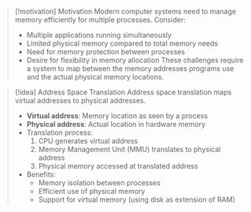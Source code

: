 > [!motivation] Motivation
> Modern computer systems need to manage memory efficiently for multiple processes. Consider:
> - Multiple applications running simultaneously
> - Limited physical memory compared to total memory needs
> - Need for memory protection between processes
> - Desire for flexibility in memory allocation
> These challenges require a system to map between the memory addresses programs use and the actual physical memory locations.

> [!idea] Address Space Translation
> Address space translation maps virtual addresses to physical addresses.
> - **Virtual address**: Memory location as seen by a process
> - **Physical address**: Actual location in hardware memory
> - Translation process:
>   1. CPU generates virtual address
>   2. Memory Management Unit (MMU) translates to physical address
>   3. Physical memory accessed at translated address
> - Benefits:
>   - Memory isolation between processes
>   - Efficient use of physical memory
>   - Support for virtual memory (using disk as extension of RAM)
